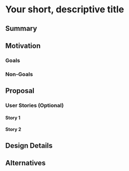 <!--

Copy this file as a template for a proposal. Inspired by the Kubernetes
enhancement proposal process at https://github.com/kubernetes/enhancements/blob/3d467242870c26d24cfcb44e0c394ea599e08d02/keps/NNNN-kep-template/README.md

-->

# Your short, descriptive title

## Summary

<!--
This section is incredibly important for producing high-quality, user-focused
documentation such as release notes or a development roadmap. It should be
possible to collect this information before implementation begins, in order to
avoid requiring implementors to split their attention between writing release
notes and implementing the feature itself. Proposal authors and reviewers
should help to ensure that the tone and content of the `Summary` section is
useful for a wide audience.

A good summary is probably at least a paragraph in length.

In this section and below, wrap lines to a reasonable length to make it
easier for reviewers to cite specific portions, and to minimize diff churn on
updates.
-->

## Motivation

<!--
This section is for explicitly listing the motivation, goals, and non-goals of
this proposal.  Describe why the change is important and the benefits to users. The
motivation section can optionally provide links to [experience reports] to
demonstrate the interest in a proposal within the wider project.

[experience reports]: https://go.dev/wiki/ExperienceReports
-->

### Goals

<!--
List the specific goals of the proposal. What is it trying to achieve? How will we
know that this has succeeded?
-->

### Non-Goals

<!--
What is out of scope for this proposal? Listing non-goals helps to focus discussion
and make progress.
-->

## Proposal

<!--
This is where we get down to the specifics of what the proposal actually is.
This should have enough detail that reviewers can understand exactly what
you're proposing, but should not include things like API designs or
implementation. What is the desired outcome and how do we measure success?.
The "Design Details" section below is for the real
nitty-gritty.
-->

### User Stories (Optional)

<!--
Detail the things that people will be able to do if this proposal is implemented.
Include as much detail as possible so that people can understand the "how" of
the system. The goal here is to make this feel real for users without getting
bogged down.
-->

#### Story 1

#### Story 2

## Design Details

<!--
This section should contain enough information that the specifics of your
change are understandable. This may include API specs (though not always
required) or even code snippets. If there's any ambiguity about HOW your
proposal will be implemented, this is the place to discuss them.
-->

## Alternatives

<!--
What other approaches did you consider, and why did you rule them out? These do
not need to be as detailed as the proposal, but should include enough
information to express the idea and why it was not acceptable.
-->
